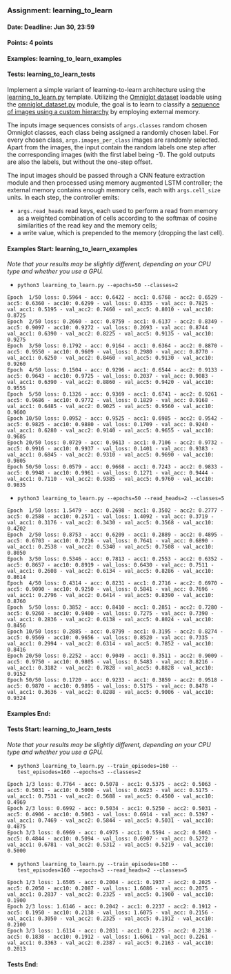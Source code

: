 ### Assignment: learning_to_learn
#### Date: Deadline: Jun 30, 23:59
#### Points: 4 points
#### Examples: learning_to_learn_examples
#### Tests: learning_to_learn_tests

Implement a simple variant of learning-to-learn architecture using the
[learning_to_learn.py](https://github.com/ufal/npfl114/tree/master/labs/14/learning_to_learn.py)
template. Utilizing the [Omniglot dataset](https://ufal.mff.cuni.cz/~straka/courses/npfl114/2122/demos/omniglot_demo.html)
loadable using the [omniglot_dataset.py](https://github.com/ufal/npfl114/tree/master/labs/14/omniglot_dataset.py)
module, the goal is to learn to classify a
[sequence of images using a custom hierarchy](https://ufal.mff.cuni.cz/~straka/courses/npfl114/2122/demos/learning_to_learn_demo.html)
by employing external memory.

The inputs image sequences consists of `args.classes` random chosen Omniglot
classes, each class being assigned a randomly chosen label. For every chosen
class, `args.images_per_class` images are randomly selected. Apart from the
images, the input contain the random labels one step after the corresponding
images (with the first label being -1). The gold outputs are also the labels,
but without the one-step offset.

The input images should be passed through a CNN feature extraction module
and then processed using memory augmented LSTM controller; the external memory
contains enough memory cells, each with `args.cell_size` units. In each step,
the controller emits:
- `args.read_heads` read keys, each used to perform a read from memory as
  a weighted combination of cells according to the softmax of cosine
  similarities of the read key and the memory cells;
- a write value, which is prepended to the memory (dropping the last cell).

#### Examples Start: learning_to_learn_examples
_Note that your results may be slightly different, depending on your CPU type and whether you use a GPU._
- `python3 learning_to_learn.py --epochs=50 --classes=2`
```
Epoch  1/50 loss: 0.5964 - acc: 0.6422 - acc1: 0.6768 - acc2: 0.6529 - acc5: 0.6360 - acc10: 0.6299 - val_loss: 0.4335 - val_acc: 0.7825 - val_acc1: 0.5195 - val_acc2: 0.7460 - val_acc5: 0.8010 - val_acc10: 0.8725
Epoch  2/50 loss: 0.2660 - acc: 0.8759 - acc1: 0.6137 - acc2: 0.8349 - acc5: 0.9097 - acc10: 0.9272 - val_loss: 0.2693 - val_acc: 0.8744 - val_acc1: 0.6390 - val_acc2: 0.8225 - val_acc5: 0.9135 - val_acc10: 0.9275
Epoch  3/50 loss: 0.1792 - acc: 0.9164 - acc1: 0.6364 - acc2: 0.8870 - acc5: 0.9550 - acc10: 0.9609 - val_loss: 0.2980 - val_acc: 0.8770 - val_acc1: 0.6250 - val_acc2: 0.8460 - val_acc5: 0.9130 - val_acc10: 0.9260
Epoch  4/50 loss: 0.1504 - acc: 0.9296 - acc1: 0.6544 - acc2: 0.9133 - acc5: 0.9643 - acc10: 0.9725 - val_loss: 0.2037 - val_acc: 0.9083 - val_acc1: 0.6390 - val_acc2: 0.8860 - val_acc5: 0.9420 - val_acc10: 0.9555
Epoch  5/50 loss: 0.1326 - acc: 0.9369 - acc1: 0.6741 - acc2: 0.9261 - acc5: 0.9686 - acc10: 0.9772 - val_loss: 0.1829 - val_acc: 0.9168 - val_acc1: 0.6485 - val_acc2: 0.9025 - val_acc5: 0.9560 - val_acc10: 0.9600
Epoch 10/50 loss: 0.0952 - acc: 0.9525 - acc1: 0.6985 - acc2: 0.9542 - acc5: 0.9825 - acc10: 0.9880 - val_loss: 0.1709 - val_acc: 0.9240 - val_acc1: 0.6280 - val_acc2: 0.9140 - val_acc5: 0.9655 - val_acc10: 0.9685
Epoch 20/50 loss: 0.0729 - acc: 0.9613 - acc1: 0.7106 - acc2: 0.9732 - acc5: 0.9916 - acc10: 0.9937 - val_loss: 0.1401 - val_acc: 0.9383 - val_acc1: 0.6845 - val_acc2: 0.9310 - val_acc5: 0.9690 - val_acc10: 0.9805
Epoch 50/50 loss: 0.0579 - acc: 0.9668 - acc1: 0.7243 - acc2: 0.9833 - acc5: 0.9948 - acc10: 0.9961 - val_loss: 0.1271 - val_acc: 0.9444 - val_acc1: 0.7110 - val_acc2: 0.9385 - val_acc5: 0.9760 - val_acc10: 0.9835
```
- `python3 learning_to_learn.py --epochs=50 --read_heads=2 --classes=5`
```
Epoch  1/50 loss: 1.5479 - acc: 0.2698 - acc1: 0.3502 - acc2: 0.2777 - acc5: 0.2588 - acc10: 0.2571 - val_loss: 1.4092 - val_acc: 0.3719 - val_acc1: 0.3176 - val_acc2: 0.3430 - val_acc5: 0.3568 - val_acc10: 0.4202
Epoch  2/50 loss: 0.8753 - acc: 0.6209 - acc1: 0.2889 - acc2: 0.4895 - acc5: 0.6703 - acc10: 0.7216 - val_loss: 0.7641 - val_acc: 0.6890 - val_acc1: 0.2538 - val_acc2: 0.5340 - val_acc5: 0.7508 - val_acc10: 0.8050
Epoch  3/50 loss: 0.5346 - acc: 0.7813 - acc1: 0.2553 - acc2: 0.6352 - acc5: 0.8657 - acc10: 0.8919 - val_loss: 0.6430 - val_acc: 0.7511 - val_acc1: 0.2608 - val_acc2: 0.6134 - val_acc5: 0.8286 - val_acc10: 0.8614
Epoch  4/50 loss: 0.4314 - acc: 0.8231 - acc1: 0.2716 - acc2: 0.6970 - acc5: 0.9090 - acc10: 0.9250 - val_loss: 0.5841 - val_acc: 0.7696 - val_acc1: 0.2796 - val_acc2: 0.6414 - val_acc5: 0.8390 - val_acc10: 0.8760
Epoch  5/50 loss: 0.3852 - acc: 0.8410 - acc1: 0.2851 - acc2: 0.7280 - acc5: 0.9260 - acc10: 0.9400 - val_loss: 0.7275 - val_acc: 0.7390 - val_acc1: 0.2836 - val_acc2: 0.6138 - val_acc5: 0.8024 - val_acc10: 0.8456
Epoch 10/50 loss: 0.2885 - acc: 0.8799 - acc1: 0.3195 - acc2: 0.8274 - acc5: 0.9569 - acc10: 0.9656 - val_loss: 0.8520 - val_acc: 0.7335 - val_acc1: 0.2994 - val_acc2: 0.6314 - val_acc5: 0.7852 - val_acc10: 0.8416
Epoch 20/50 loss: 0.2252 - acc: 0.9049 - acc1: 0.3511 - acc2: 0.9009 - acc5: 0.9750 - acc10: 0.9805 - val_loss: 0.5483 - val_acc: 0.8216 - val_acc1: 0.3182 - val_acc2: 0.7828 - val_acc5: 0.8828 - val_acc10: 0.9152
Epoch 50/50 loss: 0.1720 - acc: 0.9233 - acc1: 0.3859 - acc2: 0.9518 - acc5: 0.9870 - acc10: 0.9895 - val_loss: 0.5175 - val_acc: 0.8478 - val_acc1: 0.3636 - val_acc2: 0.8288 - val_acc5: 0.9006 - val_acc10: 0.9324
```
#### Examples End:
#### Tests Start: learning_to_learn_tests
_Note that your results may be slightly different, depending on your CPU type and whether you use a GPU._
- `python3 learning_to_learn.py --train_episodes=160 --test_episodes=160 --epochs=3 --classes=2`
```
Epoch 1/3 loss: 0.7764 - acc: 0.5078 - acc1: 0.5375 - acc2: 0.5063 - acc5: 0.5031 - acc10: 0.5000 - val_loss: 0.6923 - val_acc: 0.5175 - val_acc1: 0.7531 - val_acc2: 0.5688 - val_acc5: 0.4500 - val_acc10: 0.4969
Epoch 2/3 loss: 0.6992 - acc: 0.5034 - acc1: 0.5250 - acc2: 0.5031 - acc5: 0.4906 - acc10: 0.5063 - val_loss: 0.6914 - val_acc: 0.5397 - val_acc1: 0.7469 - val_acc2: 0.5844 - val_acc5: 0.5031 - val_acc10: 0.4875
Epoch 3/3 loss: 0.6969 - acc: 0.4975 - acc1: 0.5594 - acc2: 0.5063 - acc5: 0.4844 - acc10: 0.5094 - val_loss: 0.6907 - val_acc: 0.5272 - val_acc1: 0.6781 - val_acc2: 0.5312 - val_acc5: 0.5219 - val_acc10: 0.5000
```
- `python3 learning_to_learn.py --train_episodes=160 --test_episodes=160 --epochs=3 --read_heads=2 --classes=5`
```
Epoch 1/3 loss: 1.6505 - acc: 0.2004 - acc1: 0.1937 - acc2: 0.2025 - acc5: 0.2050 - acc10: 0.2087 - val_loss: 1.6086 - val_acc: 0.2075 - val_acc1: 0.2837 - val_acc2: 0.2325 - val_acc5: 0.1900 - val_acc10: 0.1900
Epoch 2/3 loss: 1.6146 - acc: 0.2042 - acc1: 0.2237 - acc2: 0.1912 - acc5: 0.1950 - acc10: 0.2138 - val_loss: 1.6075 - val_acc: 0.2156 - val_acc1: 0.3050 - val_acc2: 0.2325 - val_acc5: 0.1912 - val_acc10: 0.2100
Epoch 3/3 loss: 1.6114 - acc: 0.2031 - acc1: 0.2275 - acc2: 0.2138 - acc5: 0.1838 - acc10: 0.1912 - val_loss: 1.6061 - val_acc: 0.2261 - val_acc1: 0.3363 - val_acc2: 0.2387 - val_acc5: 0.2163 - val_acc10: 0.2013
```
#### Tests End:
